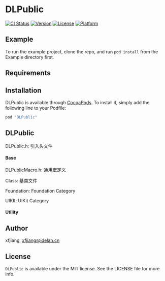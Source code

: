 # DLPublic

[![CI Status](http://img.shields.io/travis/xfjiang/DLPublic.svg?style=flat)](https://travis-ci.org/xfjiang/DLPublic)
[![Version](https://img.shields.io/cocoapods/v/DLPublic.svg?style=flat)](http://cocoapods.org/pods/DLPublic)
[![License](https://img.shields.io/cocoapods/l/DLPublic.svg?style=flat)](http://cocoapods.org/pods/DLPublic)
[![Platform](https://img.shields.io/cocoapods/p/DLPublic.svg?style=flat)](http://cocoapods.org/pods/DLPublic)

## Example

To run the example project, clone the repo, and run `pod install` from the Example directory first.

## Requirements

## Installation

DLPublic is available through [CocoaPods](http://cocoapods.org). To install
it, simply add the following line to your Podfile:

```ruby
pod "DLPublic"
```

## DLPublic

DLPublic.h: 引入头文件

#### Base

DLPublicMacro.h: 通用宏定义

Class: 基类文件

Foundation: Foundation Category

UIKIt: UIKit Category

#### Utility



## Author

xfjiang, xfjiang@idelan.cn

## License

`DLPublic` is available under the MIT license. See the LICENSE file for more info.
